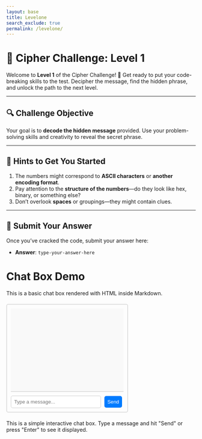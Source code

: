 ```yaml
---
layout: base 
title: Levelone 
search_exclude: true
permalink: /levelone/
---
```

    

# 🔐 **Cipher Challenge: Level 1**

Welcome to **Level 1** of the Cipher Challenge! 🧩 Get ready to put your code-breaking skills to the test. Decipher the message, find the hidden phrase, and unlock the path to the next level.

---

## 🔍 **Challenge Objective**

Your goal is to **decode the hidden message** provided. Use your problem-solving skills and creativity to reveal the secret phrase.

---

## 🧩 **Hints to Get You Started**

1. The numbers might correspond to **ASCII characters** or **another encoding format**.
2. Pay attention to the **structure of the numbers**—do they look like hex, binary, or something else?
3. Don’t overlook **spaces** or groupings—they might contain clues.

---

## 📝 **Submit Your Answer**

Once you’ve cracked the code, submit your answer here:


- **Answer**: `type-your-answer-here`







# Chat Box Demo

This is a basic chat box rendered with HTML inside Markdown.

<div id="chat-container" style="width: 300px; margin: 20px 0; border: 2px solid #ddd; border-radius: 5px; padding: 10px; font-family: Arial, sans-serif;">
  <div id="chat-box" style="height: 200px; overflow-y: scroll; border-bottom: 2px solid #ddd; margin-bottom: 10px; padding: 10px; background-color: #f9f9f9;">
    <div id="chat-messages"></div>
  </div>
  <input type="text" id="chat-input" placeholder="Type a message..." style="width: calc(100% - 60px); padding: 8px; margin-right: 5px; border: 1px solid #ccc; border-radius: 5px;" />
  <button id="send-button" style="padding: 8px; background-color: #007bff; color: white; border: none; border-radius: 5px;">Send</button>
</div>

<script>
  const chatMessages = document.getElementById('chat-messages');
  const chatInput = document.getElementById('chat-input');
  const sendButton = document.getElementById('send-button');

  function addMessage(text, className) {
    const messageElement = document.createElement('div');
    messageElement.className = className;
    messageElement.textContent = text;
    messageElement.style.margin = '5px 0';
    messageElement.style.padding = '5px';
    messageElement.style.borderRadius = '5px';
    messageElement.style.backgroundColor = className === 'user-message' ? '#dcf8c6' : '#e0e0e0';
    chatMessages.appendChild(messageElement);
    chatMessages.scrollTop = chatMessages.scrollHeight;
  }

  sendButton.addEventListener('click', () => {
    const userMessage = chatInput.value.trim();
    if (userMessage) {
      addMessage(`User: ${userMessage}`, 'user-message');
      chatInput.value = '';
      setTimeout(() => {
        addMessage("Bot: I'm here to help!", 'bot-message');
      }, 1000);
    }
  });

  chatInput.addEventListener('keypress', (e) => {
    if (e.key === 'Enter') sendButton.click();
  });
</script>

This is a simple interactive chat box. Type a message and hit "Send" or press "Enter" to see it displayed.
